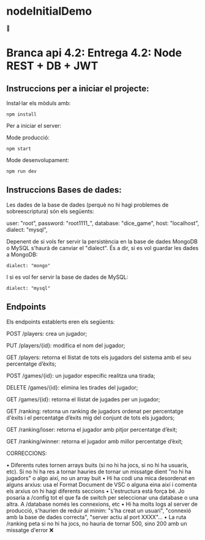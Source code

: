 # nodeInitialDemo
🧬 
# Branca api 4.2: Entrega 4.2: Node REST + DB + JWT

## Instruccions per a iniciar el projecte:

Instal·lar els mòduls amb:

```
npm install
```

Per a iniciar el server:

Mode producció:


```
npm start
```

Mode desenvolupament:

```
npm run dev
```

## Instruccions Bases de dades:

Les dades de la base de dades (perquè no hi hagi problemes de sobreescriptura) són els següents:

  user: "root",
  password: "root1111_",
  database: "dice_game",
  host: "localhost",
  dialect: "mysql",
  
Depenent de si vols fer servir la persistència en la base de dades MongoDB o MySQL s'haurà de canviar el "dialect". 
És a dir, si es vol guardar les dades a MongoDB:

```
dialect: "mongo"
```

I si es vol fer servir la base de dades de MySQL:

```
dialect: "mysql"
```


## Endpoints 

Els endpoints establerts eren els següents:

POST /players: crea un jugador;

PUT /players/{id}: modifica el nom del jugador;

GET /players: retorna el llistat de tots els jugadors del sistema amb el seu percentatge d’èxits;

POST /games/{id}: un jugador específic realitza una tirada;

DELETE /games/{id}: elimina les tirades del jugador;

GET /games/{id}: retorna el llistat de jugades per un jugador;

GET /ranking: retorna un ranking de jugadors ordenat per percentatge d'èxits i el percentatge d’èxits mig del conjunt de tots els jugadors;

GET /ranking/loser: retorna el jugador amb pitjor percentatge d’èxit;

GET /ranking/winner: retorna el jugador amb millor percentatge d’èxit;


CORRECCIONS:

•	Diferents rutes tornen arrays buits (si no hi ha jocs, si no hi ha usuaris, etc). Si no hi ha res a tornar hauries de tornar un missatge dient "no hi ha jugadors" o algo així, no un array buit
•	Hi ha codi una mica desordenat en alguns arxius: usa el Format Document de VSC o alguna eina així i comenta els arxius on hi hagi diferents seccions
•	L'estructura està força bé. Jo posaria a /config tot el que fa de switch per seleccionar una database o una altra. A /database només les connexions, etc
•	Hi ha molts logs al server de producció, s'haurien de reduir al minim: "s'ha creat un usuari", "connexió amb la base de dades correcta", "server actiu al port XXXX"...
•	La ruta /ranking peta si no hi ha jocs, no hauria de tornar 500, sino 200 amb un missatge d'error ❌
